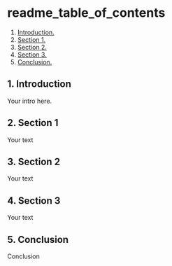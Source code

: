 # readme_table_of_contents

1. [ Introduction. ](#intro)
2. [ Section 1. ](#section1)
3. [ Section 2. ](#section2)
4. [ Section 3. ](#section3)
5. [ Conclusion. ](#conclusion)

<a name="intro"></a>
## 1. Introduction

Your intro here.

<a name="section11"></a>
## 2. Section 1

Your text

<a name="section2"></a>
## 3. Section 2

Your text

<a name="section3"></a>
## 4. Section 3

Your text

<a name="conclusion"></a>
## 5. Conclusion

Conclusion
